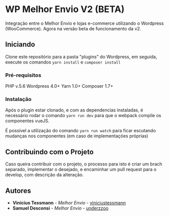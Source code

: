 # WP Melhor Envio V2 (BETA)
Integração entre o Melhor Envio e lojas e-commerce utilizando o Wordpress (WooCommerce). Agora na versão beta de funcionamento da v2.

## Iniciando

Clone este repositório para a pasta "plugins" do Wordpress, em seguida, execute os comandos ```yarn install``` e ```composer install```

### Pré-requisitos

PHP v.5.6
Wordpress 4.0+
Yarn 1.0+
Composer 1.7+

### Instalação

Após o plugin estar clonado, e com as dependencias instaladas, é necessário rodar o comando ```yarn run dev``` para que o webpack compile os componentes vueJS.

É possível a utilização do comando ```yarn run watch``` para ficar escutando mudanças nos componentes (em caso de implementações próprias)

## Contribuindo com o Projeto

Caso queira contribuir com o projeto, o processo para isto é criar um brach separado, implementar o desejado, e encaminhar um pull request para o develop, com descrição da alteração.

## Autores

* **Vinicius Tessmann** - *Melhor Envio* - [viniciustessmann](https://github.com/viniciustessmann)
* **Samuel Desconsi** - *Melhor Envio* - [underzzoo](https://github.com/underzzoo)
